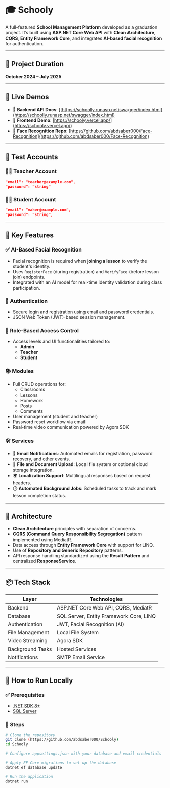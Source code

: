 # 🎓 Schooly

A full-featured **School Management Platform** developed as a graduation project. It’s built using **ASP.NET Core Web API** with **Clean Architecture**, **CQRS**, **Entity Framework Core**, and integrates **AI-based facial recognition** for authentication.

---

## 📅 Project Duration

**October 2024 – July 2025**

---

## 🚀 Live Demos

- 🔗 **Backend API Docs**: [[https://schoolly.runasp.net/swagger/index.html](https://schoolly.runasp.net/swagger/index.html)
- 🔗 **Frontend Demo**: [https://schooly.vercel.app/](https://schooly.vercel.app/)
- 🧠 **Face Recognition Repo**: [https://github.com/abdsaber000/Face-Recognition](https://github.com/abdsaber000/Face-Recognition)

---

## 🔐 Test Accounts

### 👨‍🏫 Teacher Account
```json
"email": "teacher@example.com",
"password": "string"
```

### 👨‍🎓 Student Account
```json
"email": "maher@example.com",
"password": "string",
```
---

## 🧠 Key Features

### ✅ AI-Based Facial Recognition
- Facial recognition is required when **joining a lesson** to verify the student's identity.
- Uses `RegisterFace` (during registration) and `VerifyFace` (before lesson join) endpoints.
- Integrated with an AI model for real-time identity validation during class participation.

### 🔐 Authentication
- Secure login and registration using email and password credentials.
- JSON Web Token (JWT)-based session management.

### 👥 Role-Based Access Control
- Access levels and UI functionalities tailored to:
  - **Admin**
  - **Teacher**
  - **Student**

### 📚 Modules
- Full CRUD operations for:
  - Classrooms
  - Lessons
  - Homework
  - Posts
  - Comments
- User management (student and teacher)
- Password reset workflow via email
- Real-time video communication powered by Agora SDK

### 🛠️ Services
- 📧 **Email Notifications**: Automated emails for registration, password recovery, and other events.
- 📂 **File and Document Upload**: Local file system or optional cloud storage integration.
- 🌍 **Localization Support**: Multilingual responses based on request headers.
- ⏱️ **Automated Background Jobs**: Scheduled tasks to track and mark lesson completion status.

---

## 🧱 Architecture

- **Clean Architecture** principles with separation of concerns.
- **CQRS (Command Query Responsibility Segregation)** pattern implemented using MediatR.
- Data access through **Entity Framework Core** with support for LINQ.
- Use of **Repository and Generic Repository** patterns.
- API response handling standardized using the **Result Pattern** and centralized **ResponseService**.

---

## 📦 Tech Stack

| Layer            | Technologies                            |
|------------------|-----------------------------------------|
| Backend          | ASP.NET Core Web API, CQRS, MediatR     |
| Database         | SQL Server, Entity Framework Core, LINQ |
| Authentication   | JWT, Facial Recognition (AI)            |
| File Management  | Local File System                       |
| Video Streaming  | Agora SDK                               |
| Background Tasks | Hosted Services                         |
| Notifications    | SMTP Email Service                      |

---

## 🧪 How to Run Locally

### ✅ Prerequisites
- [.NET SDK 8+](https://dotnet.microsoft.com/en-us/download)
- [SQL Server](https://www.microsoft.com/en-us/sql-server)

### 🔧 Steps

```bash
# Clone the repository
git clone (https://github.com/abdsaber000/Schooly)
cd Schooly

# Configure appsettings.json with your database and email credentials

# Apply EF Core migrations to set up the database
dotnet ef database update

# Run the application
dotnet run


